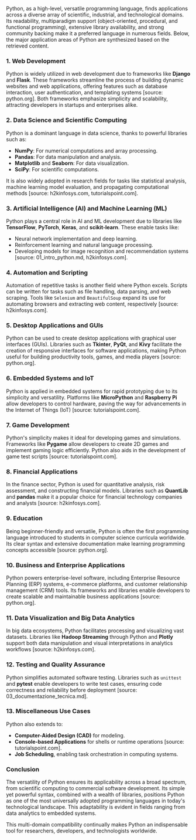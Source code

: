Python, as a high-level, versatile programming language, finds applications across a diverse array of scientific, industrial, and technological domains. Its readability, multiparadigm support (object-oriented, procedural, and functional programming), extensive library availability, and strong community backing make it a preferred language in numerous fields. Below, the major application areas of Python are synthesized based on the retrieved content.

### 1. **Web Development**  
Python is widely utilized in web development due to frameworks like **Django** and **Flask**. These frameworks streamline the process of building dynamic websites and web applications, offering features such as database interaction, user authentication, and templating systems [source: python.org]. Both frameworks emphasize simplicity and scalability, attracting developers in startups and enterprises alike.

### 2. **Data Science and Scientific Computing**  
Python is a dominant language in data science, thanks to powerful libraries such as:  
- **NumPy**: For numerical computations and array processing.  
- **Pandas**: For data manipulation and analysis.  
- **Matplotlib** and **Seaborn**: For data visualization.  
- **SciPy**: For scientific computations.  

It is also widely adopted in research fields for tasks like statistical analysis, machine learning model evaluation, and propagating computational methods [source: h2kinfosys.com, tutorialspoint.com].

### 3. **Artificial Intelligence (AI) and Machine Learning (ML)**  
Python plays a central role in AI and ML development due to libraries like **TensorFlow**, **PyTorch**, **Keras**, and **scikit-learn**. These enable tasks like:  
- Neural network implementation and deep learning.  
- Reinforcement learning and natural language processing.  
- Developing models for image recognition and recommendation systems [source: 01_intro_python.md, h2kinfosys.com].

### 4. **Automation and Scripting**  
Automation of repetitive tasks is another field where Python excels. Scripts can be written for tasks such as file handling, data parsing, and web scraping. Tools like `Selenium` and `BeautifulSoup` expand its use for automating browsers and extracting web content, respectively [source: h2kinfosys.com].

### 5. **Desktop Applications and GUIs**  
Python can be used to create desktop applications with graphical user interfaces (GUIs). Libraries such as **Tkinter**, **PyQt**, and **Kivy** facilitate the creation of responsive interfaces for software applications, making Python useful for building productivity tools, games, and media players [source: python.org].

### 6. **Embedded Systems and IoT**  
Python is applied in embedded systems for rapid prototyping due to its simplicity and versatility. Platforms like **MicroPython** and **Raspberry Pi** allow developers to control hardware, paving the way for advancements in the Internet of Things (IoT) [source: tutorialspoint.com].

### 7. **Game Development**  
Python's simplicity makes it ideal for developing games and simulations. Frameworks like **Pygame** allow developers to create 2D games and implement gaming logic efficiently. Python also aids in the development of game test scripts [source: tutorialspoint.com].

### 8. **Financial Applications**  
In the finance sector, Python is used for quantitative analysis, risk assessment, and constructing financial models. Libraries such as **QuantLib** and **pandas** make it a popular choice for financial technology companies and analysts [source: h2kinfosys.com].

### 9. **Education**  
Being beginner-friendly and versatile, Python is often the first programming language introduced to students in computer science curricula worldwide. Its clear syntax and extensive documentation make learning programming concepts accessible [source: python.org].

### 10. **Business and Enterprise Applications**  
Python powers enterprise-level software, including Enterprise Resource Planning (ERP) systems, e-commerce platforms, and customer relationship management (CRM) tools. Its frameworks and libraries enable developers to create scalable and maintainable business applications [source: python.org].

### 11. **Data Visualization and Big Data Analytics**  
In big data ecosystems, Python facilitates processing and visualizing vast datasets. Libraries like **Hadoop Streaming** through Python and **Plotly** support both data manipulation and visual interpretations in analytics workflows [source: h2kinfosys.com].

### 12. **Testing and Quality Assurance**  
Python simplifies automated software testing. Libraries such as `unittest` and **pytest** enable developers to write test cases, ensuring code correctness and reliability before deployment [source: 03_documentazione_tecnica.md].

### 13. **Miscellaneous Use Cases**  
Python also extends to:  
- **Computer-Aided Design (CAD)** for modeling.  
- **Console-based Applications** for shells or runtime operations [source: tutorialspoint.com].  
- **Job Scheduling**, enabling task orchestration in computing systems.

### Conclusion  
The versatility of Python ensures its applicability across a broad spectrum, from scientific computing to commercial software development. Its simple yet powerful syntax, combined with a wealth of libraries, positions Python as one of the most universally adopted programming languages in today's technological landscape. This adaptability is evident in fields ranging from data analytics to embedded systems.  

This multi-domain compatibility continually makes Python an indispensable tool for researchers, developers, and technologists worldwide.